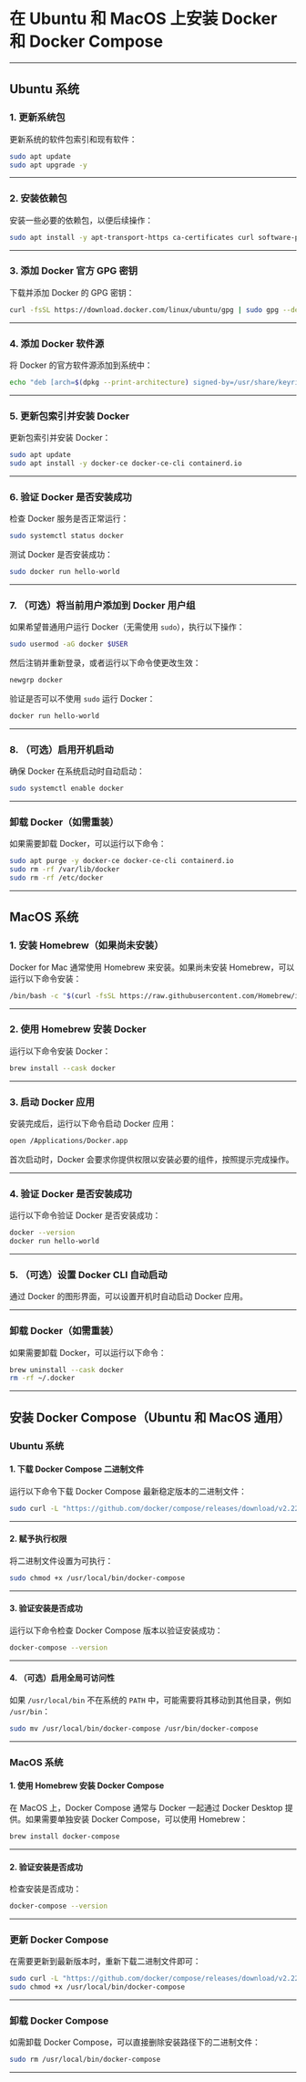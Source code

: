 
# 在 Ubuntu 和 MacOS 上安装 Docker 和 Docker Compose

---

## Ubuntu 系统

### 1. 更新系统包

更新系统的软件包索引和现有软件：

```bash
sudo apt update
sudo apt upgrade -y
```

---

### 2. 安装依赖包

安装一些必要的依赖包，以便后续操作：

```bash
sudo apt install -y apt-transport-https ca-certificates curl software-properties-common
```

---

### 3. 添加 Docker 官方 GPG 密钥

下载并添加 Docker 的 GPG 密钥：

```bash
curl -fsSL https://download.docker.com/linux/ubuntu/gpg | sudo gpg --dearmor -o /usr/share/keyrings/docker-archive-keyring.gpg
```

---

### 4. 添加 Docker 软件源

将 Docker 的官方软件源添加到系统中：

```bash
echo "deb [arch=$(dpkg --print-architecture) signed-by=/usr/share/keyrings/docker-archive-keyring.gpg] https://download.docker.com/linux/ubuntu $(lsb_release -cs) stable" | sudo tee /etc/apt/sources.list.d/docker.list > /dev/null
```

---

### 5. 更新包索引并安装 Docker

更新包索引并安装 Docker：

```bash
sudo apt update
sudo apt install -y docker-ce docker-ce-cli containerd.io
```

---

### 6. 验证 Docker 是否安装成功

检查 Docker 服务是否正常运行：

```bash
sudo systemctl status docker
```

测试 Docker 是否安装成功：

```bash
sudo docker run hello-world
```

---

### 7. （可选）将当前用户添加到 Docker 用户组

如果希望普通用户运行 Docker（无需使用 `sudo`），执行以下操作：

```bash
sudo usermod -aG docker $USER
```

然后注销并重新登录，或者运行以下命令使更改生效：

```bash
newgrp docker
```

验证是否可以不使用 `sudo` 运行 Docker：

```bash
docker run hello-world
```

---

### 8. （可选）启用开机启动

确保 Docker 在系统启动时自动启动：

```bash
sudo systemctl enable docker
```

---

### 卸载 Docker（如需重装）

如果需要卸载 Docker，可以运行以下命令：

```bash
sudo apt purge -y docker-ce docker-ce-cli containerd.io
sudo rm -rf /var/lib/docker
sudo rm -rf /etc/docker
```

---

## MacOS 系统

### 1. 安装 Homebrew（如果尚未安装）

Docker for Mac 通常使用 Homebrew 来安装。如果尚未安装 Homebrew，可以运行以下命令安装：

```bash
/bin/bash -c "$(curl -fsSL https://raw.githubusercontent.com/Homebrew/install/HEAD/install.sh)"
```

---

### 2. 使用 Homebrew 安装 Docker

运行以下命令安装 Docker：

```bash
brew install --cask docker
```

---

### 3. 启动 Docker 应用

安装完成后，运行以下命令启动 Docker 应用：

```bash
open /Applications/Docker.app
```

首次启动时，Docker 会要求你提供权限以安装必要的组件，按照提示完成操作。

---

### 4. 验证 Docker 是否安装成功

运行以下命令验证 Docker 是否安装成功：

```bash
docker --version
docker run hello-world
```

---

### 5. （可选）设置 Docker CLI 自动启动

通过 Docker 的图形界面，可以设置开机时自动启动 Docker 应用。

---

### 卸载 Docker（如需重装）

如果需要卸载 Docker，可以运行以下命令：

```bash
brew uninstall --cask docker
rm -rf ~/.docker
```

---

## 安装 Docker Compose（Ubuntu 和 MacOS 通用）

### Ubuntu 系统

#### 1. 下载 Docker Compose 二进制文件

运行以下命令下载 Docker Compose 最新稳定版本的二进制文件：

```bash
sudo curl -L "https://github.com/docker/compose/releases/download/v2.22.0/docker-compose-$(uname -s)-$(uname -m)" -o /usr/local/bin/docker-compose
```

---

#### 2. 赋予执行权限

将二进制文件设置为可执行：

```bash
sudo chmod +x /usr/local/bin/docker-compose
```

---

#### 3. 验证安装是否成功

运行以下命令检查 Docker Compose 版本以验证安装成功：

```bash
docker-compose --version
```

---

#### 4. （可选）启用全局可访问性

如果 `/usr/local/bin` 不在系统的 `PATH` 中，可能需要将其移动到其他目录，例如 `/usr/bin`：

```bash
sudo mv /usr/local/bin/docker-compose /usr/bin/docker-compose
```

---

### MacOS 系统

#### 1. 使用 Homebrew 安装 Docker Compose

在 MacOS 上，Docker Compose 通常与 Docker 一起通过 Docker Desktop 提供。如果需要单独安装 Docker Compose，可以使用 Homebrew：

```bash
brew install docker-compose
```

---

#### 2. 验证安装是否成功

检查安装是否成功：

```bash
docker-compose --version
```

---

### 更新 Docker Compose

在需要更新到最新版本时，重新下载二进制文件即可：

```bash
sudo curl -L "https://github.com/docker/compose/releases/download/v2.22.0/docker-compose-$(uname -s)-$(uname -m)" -o /usr/local/bin/docker-compose
sudo chmod +x /usr/local/bin/docker-compose
```

---

### 卸载 Docker Compose

如需卸载 Docker Compose，可以直接删除安装路径下的二进制文件：

```bash
sudo rm /usr/local/bin/docker-compose
```

---